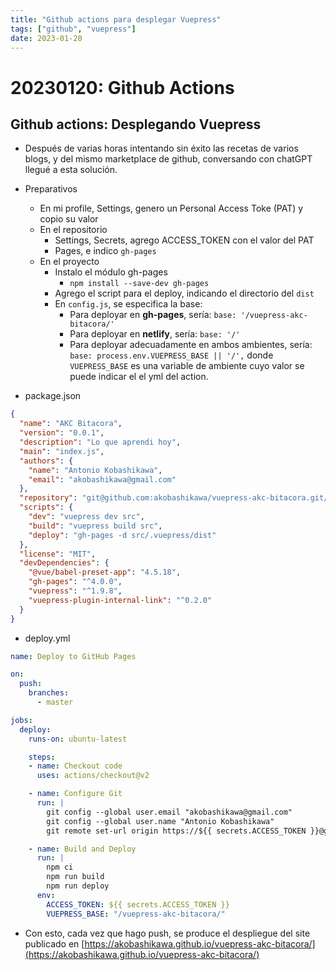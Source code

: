 ```yaml
---
title: "Github actions para desplegar Vuepress"
tags: ["github", "vuepress"]
date: 2023-01-20
---
```


# 20230120: Github Actions

<TagsLinks />

## Github actions: Desplegando Vuepress

- Después de varias horas intentando sin éxito las recetas de varios blogs, y del mismo marketplace de github, conversando con chatGPT llegué a esta solución.
- Preparativos
	- En mi profile, Settings, genero un Personal Access Toke (PAT) y copio su valor
	- En el repositorio
		- Settings, Secrets, agrego ACCESS_TOKEN con el valor del PAT
		- Pages, e indico `gh-pages`
	- En el proyecto
		- Instalo el módulo gh-pages
			- `npm install --save-dev gh-pages`
		- Agrego el script para el deploy, indicando el directorio del `dist`
		- En `config.js`, se especifica la base:
			- Para deployar en **gh-pages**, sería: `base: '/vuepress-akc-bitacora/'` 
			- Para deployar en **netlify**, sería: `base: '/'`
			- Para deployar adecuadamente en ambos ambientes, sería: `base: process.env.VUEPRESS_BASE || '/',` donde `VUEPRESS_BASE` es una variable de ambiente cuyo valor se puede indicar el el yml del action.

- package.json

```json
{
  "name": "AKC Bitacora",
  "version": "0.0.1",
  "description": "Lo que aprendi hoy",
  "main": "index.js",
  "authors": {
    "name": "Antonio Kobashikawa",
    "email": "akobashikawa@gmail.com"
  },
  "repository": "git@github.com:akobashikawa/vuepress-akc-bitacora.git/AKC Bitacora",
  "scripts": {
    "dev": "vuepress dev src",
    "build": "vuepress build src",
    "deploy": "gh-pages -d src/.vuepress/dist"
  },
  "license": "MIT",
  "devDependencies": {
    "@vue/babel-preset-app": "4.5.18",
    "gh-pages": "^4.0.0",
    "vuepress": "^1.9.8",
    "vuepress-plugin-internal-link": "^0.2.0"
  }
}
```

- deploy.yml
```yml
name: Deploy to GitHub Pages

on:
  push:
    branches:
      - master

jobs:
  deploy:
    runs-on: ubuntu-latest

    steps:
    - name: Checkout code
      uses: actions/checkout@v2

    - name: Configure Git
      run: |
        git config --global user.email "akobashikawa@gmail.com"
        git config --global user.name "Antonio Kobashikawa"
        git remote set-url origin https://${{ secrets.ACCESS_TOKEN }}@github.com/akobashikawa/vuepress-akc-bitacora.git

    - name: Build and Deploy
      run: |
        npm ci
        npm run build
        npm run deploy
      env:
        ACCESS_TOKEN: ${{ secrets.ACCESS_TOKEN }}
        VUEPRESS_BASE: "/vuepress-akc-bitacora/"
```

- Con esto, cada vez que hago push, se produce el despliegue del site publicado en [https://akobashikawa.github.io/vuepress-akc-bitacora/](https://akobashikawa.github.io/vuepress-akc-bitacora/)